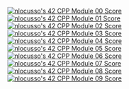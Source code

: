 [![nlocusso's 42 CPP Module 00 Score](https://badge42.vercel.app/api/v2/cli2vy3vp021309kxo1tonesa/project/3002139)](https://github.com/JaeSeoKim/badge42)<br />
[![nlocusso's 42 CPP Module 01 Score](https://badge42.vercel.app/api/v2/cli2vy3vp021309kxo1tonesa/project/3002911)](https://github.com/JaeSeoKim/badge42)<br />
[![nlocusso's 42 CPP Module 02 Score](https://badge42.vercel.app/api/v2/cli2vy3vp021309kxo1tonesa/project/3003670)](https://github.com/JaeSeoKim/badge42)<br />
[![nlocusso's 42 CPP Module 03 Score](https://badge42.vercel.app/api/v2/cli2vy3vp021309kxo1tonesa/project/3004658)](https://github.com/JaeSeoKim/badge42)<br />
[![nlocusso's 42 CPP Module 04 Score](https://badge42.vercel.app/api/v2/cli2vy3vp021309kxo1tonesa/project/3023096)](https://github.com/JaeSeoKim/badge42)<br />
[![nlocusso's 42 CPP Module 05 Score](https://badge42.vercel.app/api/v2/cli2vy3vp021309kxo1tonesa/project/3048642)](https://github.com/JaeSeoKim/badge42)<br />
[![nlocusso's 42 CPP Module 06 Score](https://badge42.vercel.app/api/v2/cli2vy3vp021309kxo1tonesa/project/3055535)](https://github.com/JaeSeoKim/badge42)<br />
[![nlocusso's 42 CPP Module 07 Score](https://badge42.vercel.app/api/v2/cli2vy3vp021309kxo1tonesa/project/3057739)](https://github.com/JaeSeoKim/badge42)<br />
[![nlocusso's 42 CPP Module 08 Score](https://badge42.vercel.app/api/v2/cli2vy3vp021309kxo1tonesa/project/3058916)](https://github.com/JaeSeoKim/badge42)<br />
[![nlocusso's 42 CPP Module 09 Score](https://badge42.vercel.app/api/v2/cli2vy3vp021309kxo1tonesa/project/3062792)](https://github.com/JaeSeoKim/badge42)
